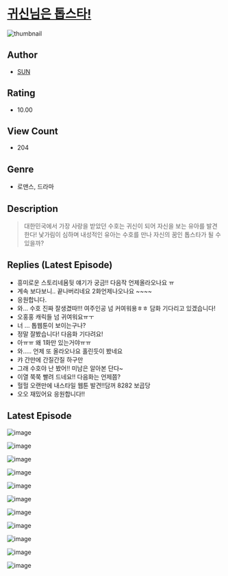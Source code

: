 # [귀신님은 톱스타!](https://comic.naver.com/challenge/list?titleId=810413)
![thumbnail](https://image-comic.pstatic.net/user_contents_data/challenge_comic/2023/05/23/338438/upload_3689348836284064820_480x623.jpeg)

## Author
- [SUN](https://comic.naver.com/artistTitle?id=338438)

## Rating
- 10.00

## View Count
- 204

## Genre
- 로맨스, 드라마

## Description
> 대한민국에서 가장 사랑을 받았던 수호는 귀신이 되어 자신을 보는 유아를 발견한다! 낯가림이 심하며 내성적인 유아는 수호를 만나 자신의 꿈인 톱스타가 될 수 있을까?

## Replies (Latest Episode)
- 흥미로운 스토리네욤뒷 얘기가 궁금!! 다음작 언제올라오나요 ㅠ
- 계속 보다보니.. 끝나버리네요 2화언제나오나요 ~~~~
- 응원합니다.
- 와... 수호 진짜 잘생겼따!!! 여주인공 넘 커여워용ㅎㅎ 담화 기다리고 있겠습니다!
- 오홍홍 캐릭들 넘 귀여워요ㅠㅜ
- 너 ... 톱웹툰이 보이는구나?
- 정말 잘봤습니다! 다음화 기다려요!
- 아ㅠㅠ 왜 1화만 있는거야ㅠㅠ
- 와..... 언제 또 올라오나요 홀린듯이 봤네요
- 캬 간만에 간질간질 하구만
- 그래 수호야 난 봤어!! 미남은 알아본 단다~
- 이열 쭉쭉 빨려 드네요!! 다음화는 언제쯤?
- 헐헐 오랜만에 내스타일 웹툰 발견!!담꺼 8282 보곱당
- 오오 재밌어요 응원합니다!!

## Latest Episode
![image](https://image-comic.pstatic.net/user_contents_data/challenge_comic/2023/05/24/338438/upload_7077741273052034616.jpeg)

![image](https://image-comic.pstatic.net/user_contents_data/challenge_comic/2023/05/24/338438/upload_3689348801910498616.jpeg)

![image](https://image-comic.pstatic.net/user_contents_data/challenge_comic/2023/05/24/338438/upload_7149805472612365157.jpeg)

![image](https://image-comic.pstatic.net/user_contents_data/challenge_comic/2023/05/24/338438/upload_7077750090599772257.jpeg)

![image](https://image-comic.pstatic.net/user_contents_data/challenge_comic/2023/05/24/338438/upload_3977303209971705190.jpeg)

![image](https://image-comic.pstatic.net/user_contents_data/challenge_comic/2023/05/24/338438/upload_7077466610578449505.jpeg)

![image](https://image-comic.pstatic.net/user_contents_data/challenge_comic/2023/05/24/338438/upload_7291666687621280308.jpeg)

![image](https://image-comic.pstatic.net/user_contents_data/challenge_comic/2023/05/24/338438/upload_3774917211976983140.jpeg)

![image](https://image-comic.pstatic.net/user_contents_data/challenge_comic/2023/05/24/338438/upload_7306305581977002292.jpeg)

![image](https://image-comic.pstatic.net/user_contents_data/challenge_comic/2023/05/24/338438/upload_3833515667838089017.jpeg)

![image](https://image-comic.pstatic.net/user_contents_data/challenge_comic/2023/05/24/338438/upload_7162465249494775094.jpeg)
